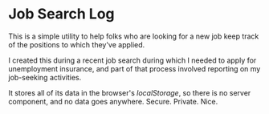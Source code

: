 # Job Search Log

This is a simple utility to help folks who are looking for a new job keep track of the positions to which they've applied.

I created this during a recent job search during which I needed to apply for unemployment insurance, and part of that process involved reporting on my job-seeking activities.

It stores all of its data in the browser's *localStorage*, so there is no server component, and no data goes anywhere. Secure. Private. Nice.

